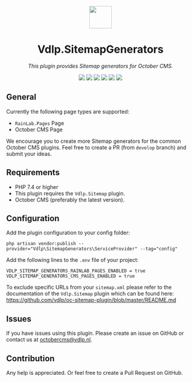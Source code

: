 <p align="center">
	<img height="60px" width="60px" src="https://plugins.vdlp.nl/octobercms/icons/Vdlp.SitemapGenerators.svg">
	<h1 align="center">Vdlp.SitemapGenerators</h1>
</p>

<p align="center">
	<em>This plugin provides Sitemap generators for October CMS.</em>
</p>

<p align="center">
	<img src="https://badgen.net/packagist/php/vdlp/oc-sitemapgenerators-plugin">
	<img src="https://badgen.net/packagist/license/vdlp/oc-sitemapgenerators-plugin">
	<img src="https://badgen.net/packagist/v/vdlp/oc-sitemapgenerators-plugin/latest">
	<img src="https://badgen.net/badge/cms/October%20CMS">
	<img src="https://badgen.net/badge/type/plugin">
	<img src="https://plugins.vdlp.nl/octobercms/badge/installations.php?plugin=vdlp-sitemapgenerators">
</p>

## General

Currently the following page types are supported:

- `RainLab.Pages` Page
- October CMS Page

We encourage you to create more Sitemap generators for the common October CMS plugins.
Feel free to create a PR (from `develop` branch) and submit your ideas.

## Requirements

- PHP 7.4 or higher
- This plugin requires the `Vdlp.Sitemap` plugin.
- October CMS (preferably the latest version).

## Configuration

Add the plugin configuration to your config folder:

```
php artisan vendor:publish --provider="Vdlp\SitemapGenerators\ServiceProvider" --tag="config"
```

Add the following lines to the `.env` file of your project:

```
VDLP_SITEMAP_GENERATORS_RAINLAB_PAGES_ENABLED = true
VDLP_SITEMAP_GENERATORS_CMS_PAGES_ENABLED = true
```

To exclude specific URLs from your `sitemap.xml` please refer to the documentation of the `Vdlp.Sitemap` plugin which can be found here: https://github.com/vdlp/oc-sitemap-plugin/blob/master/README.md

## Issues

If you have issues using this plugin. Please create an issue on GitHub or contact us at [octobercms@vdlp.nl]().

## Contribution

Any help is appreciated. Or feel free to create a Pull Request on GitHub.
